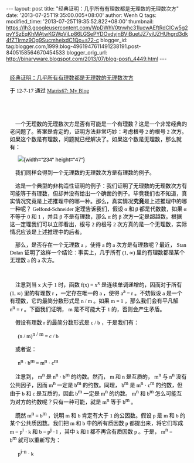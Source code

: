 --- layout: post title: "经典证明：几乎所有有理数都是无理数的无理数次方"
date: '2013-07-25T19:35:00.005+08:00' author: Wenh Q tags:
modified\_time: '2013-07-25T19:35:52.822+08:00' thumbnail:
https://lh3.googleusercontent.com/WpDWhV0tnwhc31lucwAEftRdClCw5g2pyYSzEqKhMAtwKGWpViLp86LGSePYDOvdyjnBViBuetJZ7yiUZHUhgrd3dk4fZTlrmz9Og9SucmheixdC1Qo=s72-c
blogger\_id:
tag:blogger.com,1999:blog-4961947611491238191.post-8405158564670454533
blogger\_orig\_url:
http://binaryware.blogspot.com/2013/07/blog-post\_4449.html ---
<div
style="color: black; direction: ltr; font-family: &quot;Arial&quot;; font-size: 11pt; margin-bottom: 0; margin-left: 7.5pt; margin-right: 7.5pt; margin-top: 0; padding: 0;">

<span
style="color: #0000ee; font-family: &quot;Verdana&quot;; text-decoration: underline;">[\
经典证明：几乎所有有理数都是无理数的无理数次方](http://www.matrix67.com/blog/archives/4984)</span>

</div>

<div
style="color: black; direction: ltr; font-family: &quot;Arial&quot;; font-size: 11pt; margin-bottom: 0; margin-left: 7.5pt; margin-right: 7.5pt; margin-top: 0; padding-bottom: 8pt; padding-left: 0; padding-right: 0; padding-top: 0;">

<span style="font-family: &quot;Verdana&quot;;">于 12-7-17 通过
</span><span
style="color: #0000ee; font-family: &quot;Verdana&quot;; text-decoration: underline;">[Matrix67:
My Blog](http://www.matrix67.com/blog)</span>

</div>

<div
style="color: black; direction: ltr; font-family: &quot;Arial&quot;; font-size: 11pt; height: 11pt; margin-bottom: 0; margin-left: 7.5pt; margin-right: 7.5pt; margin-top: 0; padding: 0;">

<span
style="color: #0000ee; font-family: &quot;Verdana&quot;; text-decoration: underline;">[](http://www.matrix67.com/blog)</span>

</div>

<div
style="color: black; direction: ltr; font-family: &quot;Arial&quot;; font-size: 11pt; margin-bottom: 0; margin-left: 7.5pt; margin-right: 7.5pt; margin-top: 0; padding: 0;">

<span
style="font-family: &quot;Verdana&quot;;">    一个无理数的无理数次方是否有可能是一个有理数？这是一个非常经典的老问题了。答案是肯定的，证明方法非常巧妙：考虑根号
2 的根号 2
次方。如果这个数是有理数，问题就已经解决了。如果这个数是无理数，那么就有：</span>

</div>

<div
style="color: black; direction: ltr; font-family: &quot;Arial&quot;; font-size: 11pt; margin-bottom: 0; margin-left: 7.5pt; margin-right: 7.5pt; margin-top: 0; padding: 0;">

<span
style="font-family: &quot;Verdana&quot;;">      </span>![](https://lh3.googleusercontent.com/WpDWhV0tnwhc31lucwAEftRdClCw5g2pyYSzEqKhMAtwKGWpViLp86LGSePYDOvdyjnBViBuetJZ7yiUZHUhgrd3dk4fZTlrmz9Og9SucmheixdC1Qo){width="234"
height="47"}

</div>

<div
style="color: black; direction: ltr; font-family: &quot;Arial&quot;; font-size: 11pt; margin-bottom: 0; margin-left: 7.5pt; margin-right: 7.5pt; margin-top: 0; padding: 0;">

<span
style="font-family: &quot;Verdana&quot;;">    我们同样会得到一个无理数的无理数次方是有理数的例子。</span>

</div>

<div
style="color: black; direction: ltr; font-family: &quot;Arial&quot;; font-size: 11pt; margin-bottom: 0; margin-left: 7.5pt; margin-right: 7.5pt; margin-top: 0; padding: 0;">

<span
style="font-family: &quot;Verdana&quot;;">    这是一个典型的非构造性证明的例子：我们证明了无理数的无理数次方有可能等于有理数，但却并没有给出一个确凿的例子。毕竟我们也不知道，真实情况究竟是上述推理中的哪一种。那么，真实情况</span><span
style="font-family: &quot;Verdana&quot;; font-weight: bold;">究竟</span><span
style="font-family: &quot;Verdana&quot;;">是上述推理中的哪一种呢？
Gelfond-Schneider 定理告诉我们，假设 α 和 β 都是代数数，如果 α 不等于 0
和 1 ，并且 β 不是有理数，那么 α 的 β
次方一定是超越数。根据这一定理我们可以立即看出，根号 2 的根号 2
次方真的是一个无理数，实际情况应该是上述推理中的后者。</span>

</div>

<div
style="color: black; direction: ltr; font-family: &quot;Arial&quot;; font-size: 11pt; margin-bottom: 0; margin-left: 7.5pt; margin-right: 7.5pt; margin-top: 0; padding: 0;">

<span
style="font-family: &quot;Verdana&quot;;">    那么，是否存在一个无理数 a
，使得 a 的 a 次方是有理数呢？最近， Stan Dolan
证明了这样一个结论：事实上，几乎所有 (1, ∞) 里的有理数都是某个无理数 a
的 a 次方。</span>

</div>

<div
style="color: black; direction: ltr; font-family: &quot;Arial&quot;; font-size: 11pt; height: 11pt; margin-bottom: 0; margin-left: 7.5pt; margin-right: 7.5pt; margin-top: 0; padding: 0;">

<span style="font-family: &quot;Verdana&quot;;"></span>

</div>

<div
style="color: black; direction: ltr; font-family: &quot;Arial&quot;; font-size: 11pt; margin-bottom: 0; margin-left: 7.5pt; margin-right: 7.5pt; margin-top: 0; padding: 0;">

<span style="font-family: &quot;Verdana&quot;;">    注意到当 x 大于 1
时，函数 f(x) = x</span><span
style="font-family: &quot;Verdana&quot;; vertical-align: super;">x</span><span
style="font-family: &quot;Verdana&quot;;"> 是连续单调递增的，因而对于所有
(1, ∞) 里的有理数 r ，一定存在唯一的 a ，使得 a</span><span
style="font-family: &quot;Verdana&quot;; vertical-align: super;">a</span><span
style="font-family: &quot;Verdana&quot;;"> = r 。不妨假设 a
是一个有理数，它的最简分数形式是 n / m 。如果 m = 1 ，那么我们会有平凡解
n</span><span
style="font-family: &quot;Verdana&quot;; vertical-align: super;">n</span><span
style="font-family: &quot;Verdana&quot;;"> = r 。下面我们证明， m
是不可能大于 1 的，否则会产生矛盾。</span>

</div>

<div
style="color: black; direction: ltr; font-family: &quot;Arial&quot;; font-size: 11pt; margin-bottom: 0; margin-left: 7.5pt; margin-right: 7.5pt; margin-top: 0; padding: 0;">

<span style="font-family: &quot;Verdana&quot;;">    假设有理数 r
的最简分数形式是 c / b ，于是我们有：</span>

</div>

<div
style="color: black; direction: ltr; font-family: &quot;Arial&quot;; font-size: 11pt; margin-bottom: 0; margin-left: 7.5pt; margin-right: 7.5pt; margin-top: 0; padding: 0;">

<span style="font-family: &quot;Verdana&quot;;">      (n /
m)</span><span
style="font-family: &quot;Verdana&quot;; vertical-align: super;">n /
m</span><span style="font-family: &quot;Verdana&quot;;"> = c / b</span>

</div>

<div
style="color: black; direction: ltr; font-family: &quot;Arial&quot;; font-size: 11pt; margin-bottom: 0; margin-left: 7.5pt; margin-right: 7.5pt; margin-top: 0; padding: 0;">

<span style="font-family: &quot;Verdana&quot;;">    或者说：</span>

</div>

<div
style="color: black; direction: ltr; font-family: &quot;Arial&quot;; font-size: 11pt; margin-bottom: 0; margin-left: 7.5pt; margin-right: 7.5pt; margin-top: 0; padding: 0;">

<span style="font-family: &quot;Verdana&quot;;">      n</span><span
style="font-family: &quot;Verdana&quot;; vertical-align: super;">n</span><span
style="font-family: &quot;Verdana&quot;;"> · b</span><span
style="font-family: &quot;Verdana&quot;; vertical-align: super;">m</span><span
style="font-family: &quot;Verdana&quot;;"> = m</span><span
style="font-family: &quot;Verdana&quot;; vertical-align: super;">n</span><span
style="font-family: &quot;Verdana&quot;;"> · c</span><span
style="font-family: &quot;Verdana&quot;; vertical-align: super;">m</span>

</div>

<div
style="color: black; direction: ltr; font-family: &quot;Arial&quot;; font-size: 11pt; margin-bottom: 0; margin-left: 7.5pt; margin-right: 7.5pt; margin-top: 0; padding: 0;">

<span style="font-family: &quot;Verdana&quot;;">    注意到，
m</span><span
style="font-family: &quot;Verdana&quot;; vertical-align: super;">n</span><span
style="font-family: &quot;Verdana&quot;;"> 是 n</span><span
style="font-family: &quot;Verdana&quot;; vertical-align: super;">n</span><span
style="font-family: &quot;Verdana&quot;;"> · b</span><span
style="font-family: &quot;Verdana&quot;; vertical-align: super;">m</span><span
style="font-family: &quot;Verdana&quot;;"> 的约数。然而， m 和 n
是互质的， m</span><span
style="font-family: &quot;Verdana&quot;; vertical-align: super;">n</span><span
style="font-family: &quot;Verdana&quot;;"> 与 n</span><span
style="font-family: &quot;Verdana&quot;; vertical-align: super;">n</span><span
style="font-family: &quot;Verdana&quot;;"> 没有公共因子，因而
m</span><span
style="font-family: &quot;Verdana&quot;; vertical-align: super;">n</span><span
style="font-family: &quot;Verdana&quot;;"> 一定是 b</span><span
style="font-family: &quot;Verdana&quot;; vertical-align: super;">m</span><span
style="font-family: &quot;Verdana&quot;;"> 的约数。同理， b</span><span
style="font-family: &quot;Verdana&quot;; vertical-align: super;">m</span><span
style="font-family: &quot;Verdana&quot;;"> 是 m</span><span
style="font-family: &quot;Verdana&quot;; vertical-align: super;">n</span><span
style="font-family: &quot;Verdana&quot;;"> · c</span><span
style="font-family: &quot;Verdana&quot;; vertical-align: super;">m</span><span
style="font-family: &quot;Verdana&quot;;"> 的约数，但由于 b 和 c
是互质的，因此 b</span><span
style="font-family: &quot;Verdana&quot;; vertical-align: super;">m</span><span
style="font-family: &quot;Verdana&quot;;"> 一定是 m</span><span
style="font-family: &quot;Verdana&quot;; vertical-align: super;">n</span><span
style="font-family: &quot;Verdana&quot;;"> 的约数。 m</span><span
style="font-family: &quot;Verdana&quot;; vertical-align: super;">n</span><span
style="font-family: &quot;Verdana&quot;;"> 和 b</span><span
style="font-family: &quot;Verdana&quot;; vertical-align: super;">m</span><span
style="font-family: &quot;Verdana&quot;;"> 怎么可能互为对方的约数呢？只有一种可能，就是
m</span><span
style="font-family: &quot;Verdana&quot;; vertical-align: super;">n</span><span
style="font-family: &quot;Verdana&quot;;"> 等于 b</span><span
style="font-family: &quot;Verdana&quot;; vertical-align: super;">m</span><span
style="font-family: &quot;Verdana&quot;;"> 。</span>

</div>

<div
style="color: black; direction: ltr; font-family: &quot;Arial&quot;; font-size: 11pt; margin-bottom: 0; margin-left: 7.5pt; margin-right: 7.5pt; margin-top: 0; padding: 0;">

<span style="font-family: &quot;Verdana&quot;;">    既然 m</span><span
style="font-family: &quot;Verdana&quot;; vertical-align: super;">n</span><span
style="font-family: &quot;Verdana&quot;;"> = b</span><span
style="font-family: &quot;Verdana&quot;; vertical-align: super;">m</span><span
style="font-family: &quot;Verdana&quot;;"> ，说明 m 和 b 肯定有大于 1
的公因数。假设 p 是 m 和 b 的某个公共质因数。我们把 m 和 b
中的所有质因数 p 都提出来，将它们写成 m = p</span><span
style="font-family: &quot;Verdana&quot;; vertical-align: super;">i</span><span
style="font-family: &quot;Verdana&quot;;"> · k 和 b = p</span><span
style="font-family: &quot;Verdana&quot;; vertical-align: super;">j</span><span
style="font-family: &quot;Verdana&quot;;"> · l ，其中 k 和 l
都不再含有质因数 p 。于是， m</span><span
style="font-family: &quot;Verdana&quot;; vertical-align: super;">n</span><span
style="font-family: &quot;Verdana&quot;;"> = b</span><span
style="font-family: &quot;Verdana&quot;; vertical-align: super;">m</span><span
style="font-family: &quot;Verdana&quot;;"> 就可以重新写为：</span>

</div>

<div
style="color: black; direction: ltr; font-family: &quot;Arial&quot;; font-size: 11pt; margin-bottom: 0; margin-left: 7.5pt; margin-right: 7.5pt; margin-top: 0; padding: 0;">

<span style="font-family: &quot;Verdana&quot;;">      p</span><span
style="font-family: &quot;Verdana&quot;; vertical-align: super;">i·n</span><span
style="font-family: &quot;Verdana&quot;;"> · k</span>

</div>
